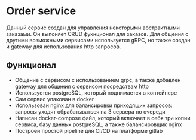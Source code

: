# Order service

Данный сервис создан для управления некоторыми абстрактными заказами. Он выпоняет CRUD фукнционал для заказов. Для общения с другими возможными сервисами используется gRPC, но также создан и gateway для использования http запросов.

## Функционал

- Общение с сервисом с использованием grpc, а также добавлен gateway для общения с сервисом посредствам http
- Используется postgreSQL, который поднимается в контейнере
- Сам сервис упакован в docker
- Использован nginx для балансировки приходящих запросов: запросы уходят обрабатываться на 3 сервера по очереди
- Написан docker-compose файл, который включает в себя три копии сервиса, базу данных postgreSQL, а также балансировщик nginx
- Построен простой pipeline для CI/CD на платформе gitlab
